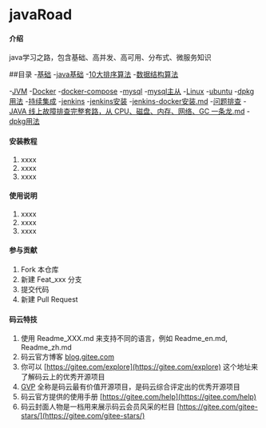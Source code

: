 # javaRoad

#### 介绍
java学习之路，包含基础、高并发、高可用、分布式、微服务知识

##目录
-[基础]()
    -[java基础]()
    -[10大排序算法](algorithm算法/10大排序算法.md)
    -[数据结构算法]()
    
-[JVM]()
-[Docker]()
    -[docker-compose]()
        -[mysql](docker/docker-compose/mysql/ReadMe.md)
        -[mysql主从](docker/docker-compose/mysql主从/ReadMe.md)
-[Linux]()
    -[ubuntu]()
        -[dpkg用法](linux/ubuntu/dpkg.md)
-[持续集成](持续集成)
    -[jenkins](持续集成/jenkins)
        -[jenkins安装](持续集成/jenkins/jenkins安装.md)
        -[jenkins-docker安装.md](持续集成/jenkins/jenkins-docker安装.md)
-[问题排查](问题排查)
    -[JAVA 线上故障排查完整套路，从 CPU、磁盘、内存、网络、GC 一条龙.md](问题排查/JAVA%20线上故障排查完整套路，从%20CPU、磁盘、内存、网络、GC%20一条龙.md)
        -[dpkg用法](linux/ubuntu/dpkg.md)


#### 安装教程

1.  xxxx
2.  xxxx
3.  xxxx

#### 使用说明

1.  xxxx
2.  xxxx
3.  xxxx

#### 参与贡献

1.  Fork 本仓库
2.  新建 Feat_xxx 分支
3.  提交代码
4.  新建 Pull Request


#### 码云特技

1.  使用 Readme\_XXX.md 来支持不同的语言，例如 Readme\_en.md, Readme\_zh.md
2.  码云官方博客 [blog.gitee.com](https://blog.gitee.com)
3.  你可以 [https://gitee.com/explore](https://gitee.com/explore) 这个地址来了解码云上的优秀开源项目
4.  [GVP](https://gitee.com/gvp) 全称是码云最有价值开源项目，是码云综合评定出的优秀开源项目
5.  码云官方提供的使用手册 [https://gitee.com/help](https://gitee.com/help)
6.  码云封面人物是一档用来展示码云会员风采的栏目 [https://gitee.com/gitee-stars/](https://gitee.com/gitee-stars/)
